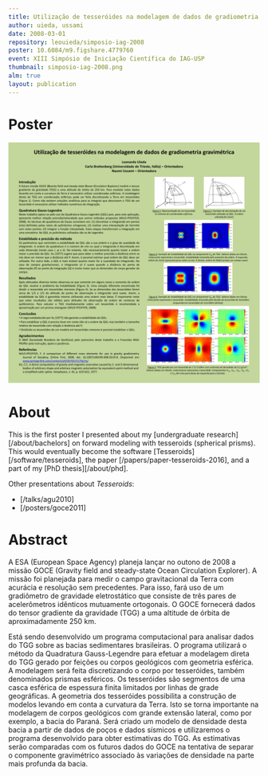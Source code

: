 ```yaml
---
title: Utilização de tesseróides na modelagem de dados de gradiometria gravimétrica
author: uieda, ussami
date: 2008-03-01
repository: leouieda/simposio-iag-2008
poster: 10.6084/m9.figshare.4779760
event: XIII Simpósio de Iniciação Científica do IAG-USP
thumbnail: simposio-iag-2008.png
alm: true
layout: publication
---
```


# Poster

![The poster](/images/poster-simposio-iag-2008.jpg)

# About

This is the first poster I presented about my [undergraduate
research][/about/bachelors] on forward modeling with tesseroids (spherical
prisms). This would eventually become the software
[Tesseroids][/software/tesseroids], the paper [/papers/paper-tesseroids-2016],
and a part of my [PhD thesis][/about/phd].

Other presentations about *Tesseroids*:

* [/talks/agu2010]
* [/posters/goce2011]


# Abstract

A ESA (European Space Agency) planeja lançar no outono de 2008 a missão GOCE
(Gravity field and steady-state Ocean Circulation Explorer). A missão foi
planejada para medir o campo gravitacional da Terra com acurácia e resolução
sem precedentes. Para isso, fará uso de um gradiômetro de gravidade
eletrostático que consiste de três pares de acelerômetros idênticos mutuamente
ortogonais. O GOCE fornecerá dados do tensor gradiente da gravidade (TGG) a uma
altitude de órbita de aproximadamente 250 km.

Está sendo desenvolvido um programa computacional para analisar dados do TGG
sobre as bacias sedimentares brasileiras. O programa utilizará o método da
Quadratura Gauss-Legendre para efetuar a modelagem direta do TGG gerado por
feições ou corpos geológicos com geometria esférica. A modelagem será feita
discretizando o corpo por tesseróides, também denominados prismas esféricos. Os
tesseróides são segmentos de uma casca esférica de espessura finita limitados
por linhas de grade geográficas. A geometria dos tesseróides possibilita a
construção de modelos levando em conta a curvatura da Terra. Isto se torna
importante na modelagem de corpos geológicos com grande extensão lateral, como
por exemplo, a bacia do Paraná. Será criado um modelo de densidade desta bacia
a partir de dados de poços e dados sísmicos e utilizaremos o programa
desenvolvido para obter estimativas do TGG. As estimativas serão comparadas com
os futuros dados do GOCE na tentativa de separar o componente gravimétrico
associado às variações de densidade na parte mais profunda da bacia.
